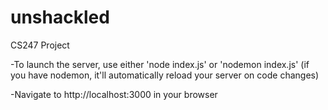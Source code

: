 # unshackled
CS247 Project

-To launch the server, use either 'node index.js' or 'nodemon index.js' 
(if you have nodemon, it'll automatically reload your server on code changes)

-Navigate to http://localhost:3000 in your browser
